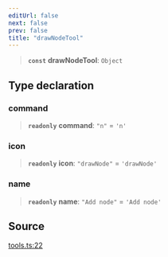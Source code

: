 ```yaml
---
editUrl: false
next: false
prev: false
title: "drawNodeTool"
---
```


> **`const`** **drawNodeTool**: `Object`

## Type declaration

### command

> **`readonly`** **command**: `"n"` = `'n'`

### icon

> **`readonly`** **icon**: `"drawNode"` = `'drawNode'`

### name

> **`readonly`** **name**: `"Add node"` = `'Add node'`

## Source

[tools.ts:22](https://github.com/nodenogg-in/alpha-p2p/blob/abd15ac8ea05df755d6048ca2d2de6e86911127a/packages/infinitykit/src/tools.ts#L22)
